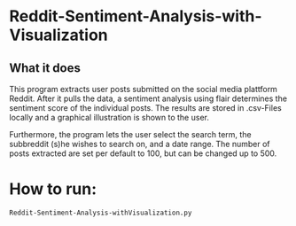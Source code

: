 # Reddit-Sentiment-Analysis-with-Visualization

## What it does

This program extracts user posts submitted on the social media plattform Reddit. After it pulls the data, a sentiment analysis using flair 
determines the sentiment score of the individual posts. The results are stored in .csv-Files locally and a graphical illustration is shown to the user. 

Furthermore, the program lets the user select the search term, the subbreddit (s)he wishes to search on, and a date range. 
The number of posts extracted are set per default to 100, but can be changed up to 500. 

# How to run:

```
Reddit-Sentiment-Analysis-withVisualization.py
```
